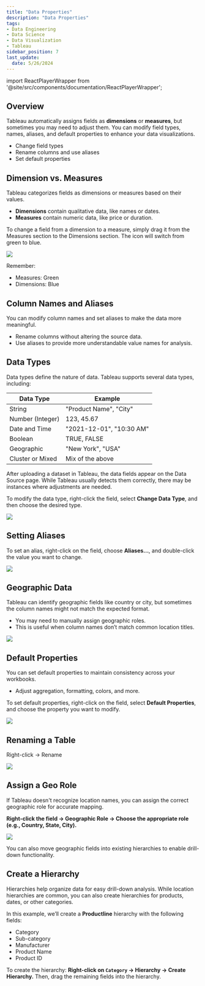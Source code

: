 ```yaml
---
title: "Data Properties"
description: "Data Properties"
tags: 
- Data Engineering
- Data Science
- Data Visualization
- Tableau
sidebar_position: 7
last_update:
  date: 5/26/2024
---
```




import ReactPlayerWrapper from '@site/src/components/documentation/ReactPlayerWrapper';


## Overview

Tableau automatically assigns fields as **dimensions** or **measures**, but sometimes you may need to adjust them. You can modify field types, names, aliases, and default properties to enhance your data visualizations.

- Change field types  
- Rename columns and use aliases  
- Set default properties  

## Dimension vs. Measures  

Tableau categorizes fields as dimensions or measures based on their values.  

- **Dimensions** contain qualitative data, like names or dates.  
- **Measures** contain numeric data, like price or duration.  

To change a field from a dimension to a measure, simply drag it from the Measures section to the Dimensions section. The icon will switch from green to blue.

<div class="img-center"> 

![](/gif/docs/tableau-change-dimension-to-measure.giff)

</div>

Remember:

- Measures: Green
- Dimensions: Blue


<!-- <div class="img-center"> 

![](/img/docs/Screenshot-2025-03-14-204615.png)

</div> -->


## Column Names and Aliases  

You can modify column names and set aliases to make the data more meaningful.  

- Rename columns without altering the source data.  
- Use aliases to provide more understandable value names for analysis.  

## Data Types  

Data types define the nature of data. Tableau supports several data types, including:  

| **Data Type**         | **Example**                         |
|-----------------------|-------------------------------------|
| String                | "Product Name", "City"             |
| Number (Integer)      | 123, 45.67                          |
| Date and Time         | "2021-12-01", "10:30 AM"            |
| Boolean               | TRUE, FALSE                         |
| Geographic            | "New York", "USA"                   |
| Cluster or Mixed      | Mix of the above                    |

After uploading a dataset in Tableau, the data fields appear on the Data Source page. While Tableau usually detects them correctly, there may be instances where adjustments are needed.

To modify the data type, right-click the field, select **Change Data Type**, and then choose the desired type.

<div class="img-center"> 

![](/gif/docs/tableau-change-data-type.gif)

</div>


<!-- <div class="img-center"> 

![](/img/docs/Screenshot-2025-03-14-205122.png)

</div> -->

## Setting Aliases

To set an alias, right-click on the field, choose **Aliases...**, and double-click the value you want to change.


<div class="img-center"> 

![](/gif/docs/tableau-set-alias.gif)

</div>


## Geographic Data  

Tableau can identify geographic fields like country or city, but sometimes the column names might not match the expected format.  

- You may need to manually assign geographic roles.  
- This is useful when column names don’t match common location titles.  

<div class="img-center"> 

![](/gif/docs/maps_getstarted6.gif)

</div>


## Default Properties  

You can set default properties to maintain consistency across your workbooks.  

- Adjust aggregation, formatting, colors, and more.  

To set default properties, right-click on the field, select **Default Properties**, and choose the property you want to modify.

<div class="img-center"> 

![](/gif/docs/tableau-set-default.gif)

</div>


## Renaming a Table 

Right-click -> Rename

<div class="img-center"> 

![](/gif/docs/tableau-rename-table.gif)

</div>

## Assign a Geo Role

If Tableau doesn't recognize location names, you can assign the correct geographic role for accurate mapping.

**Right-click the field → Geographic Role → Choose the appropriate role (e.g., Country, State, City).**

<div class="img-center"> 

![](/gif/docs/tableau-assign-geo-role.gif)

</div>

You can also move geographic fields into existing hierarchies to enable drill-down functionality.

## Create a Hierarchy 

Hierarchies help organize data for easy drill-down analysis. While location hierarchies are common, you can also create hierarchies for products, dates, or other categories.  

In this example, we’ll create a **Productline** hierarchy with the following fields:  

- Category  
- Sub-category  
- Manufacturer  
- Product Name  
- Product ID  

To create the hierarchy: **Right-click on `Category` → Hierarchy → Create Hierarchy.** Then, drag the remaining fields into the hierarchy.

<ReactPlayerWrapper 
    controls
    url='https://youtu.be/ZQfNFxV9oSs' 
/>



